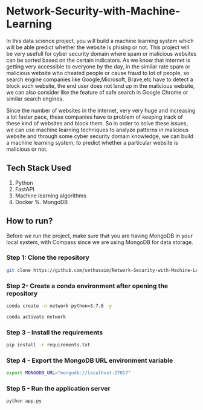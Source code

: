 # Network-Security-with-Machine-Learning

In this data science project, you will build a machine learning system which will be able predict whether the website is phising or not. This project will be very usefull for cyber security domain where spam or malicious websites can be sorted based on the certain indicators. As we know that internet is getting very accessible to everyone by the day, in the similar rate spam or malicious website who cheated people or cause fraud to lot of people, so search engine companies like Google,Microsoft, Brave,etc have to detect a block such website, the end user does not land up in the malicious website, we can also consider like the feature of safe search in Google Chrome or similar search engines. 

Since the number of websites in the internet, very very huge and increasing a lot faster pace, these companies have to problem of keeping track of these kind of websites and block them. So in order to solve these issues, we can use machine learning techniques to analyze patterns in malicious website and through some cyber security domain knowledge, we can build a machine learning system, to predict whether a particular website is malicious or not.


## Tech Stack Used
1. Python 
2. FastAPI 
3. Machine learning algorithms
4. Docker
%. MongoDB

## How to run?
Before we run the project, make sure that you are having MongoDB in your local system, with Compass since we are using MongoDB for data storage.

### Step 1: Clone the repository
```bash
git clone https://github.com/sethusaim/Network-Security-with-Machine-Learning.git
```

### Step 2- Create a conda environment after opening the repository

```bash
conda create -n network python=3.7.6 -y
```

```bash
conda activate network
```

### Step 3 - Install the requirements
```bash
pip install -r requirements.txt
```

### Step 4 - Export the MongoDB URL environment variable
```bash
export MONGODB_URL="mongodb://localhost:27017"
```

### Step 5 - Run the application server
```bash
python app.py
```